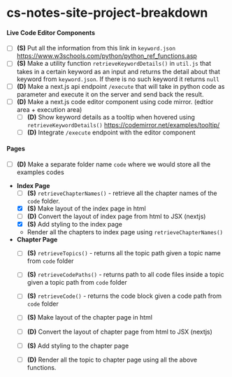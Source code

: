 # cs-notes-site-project-breakdown
#### Live Code Editor Components
- [ ] **(S)** Put all the information from this link in `keyword.json`
		  https://www.w3schools.com/python/python_ref_functions.asp
- [ ] **(S)** Make a utility function `retrieveKeywordDetails()` in `util.js` that takes in a certain keyword as an input and returns the detail about that keyword from `keyword.json`. If there is no such keyword it returns `null`
- [ ] **(D)** Make a next.js api endpoint `/execute` that will take in python code as parameter and execute it on the server and send back the result.
- [ ] **(D)** Make a next.js code editor component using code mirror. (edtior area + execution area)
	- [ ] **(D)** Show keyword details as a tooltip when hovered using `retrieveKeywordDetails()`
		  		  https://codemirror.net/examples/tooltip/
	- [ ] **(D)** Integrate `/execute` endpoint with the editor component

#### Pages
- [ ] **(D)** Make a separate folder name `code` where we would store all the examples codes
- **Index Page**
	- [ ] **(S)** `retrieveChapterNames()` - retrieve all the chapter names of the  `code` folder. 
	- [x] **(S)** Make layout of the index page in html
	- [ ] **(D)** Convert the layout of index page from html to JSX (nextjs)
	- [x] **(S)** Add styling to the index page
	- Render all the chapters to index page using `retrieveChapterNames()`
- **Chapter Page**
	- [ ] **(S)** `retrieveTopics()` - returns all the topic path given a topic name from `code` folder
	- [ ] **(S)**  `retrieveCodePaths()` - returns path to all code files inside a topic given a topic path from `code` folder
	- [ ] **(S)**  `retrieveCode()` - returns the code block given a code path from `code` folder
	- [ ] **(S)** Make layout of the chapter page in html
	- [ ] **(D)** Convert the layout of chapter page from html to JSX (nextjs)
	- [ ] **(S)** Add styling to the chapter page
	- [ ] **(D)** Render all the topic to chapter page using all the above functions.


